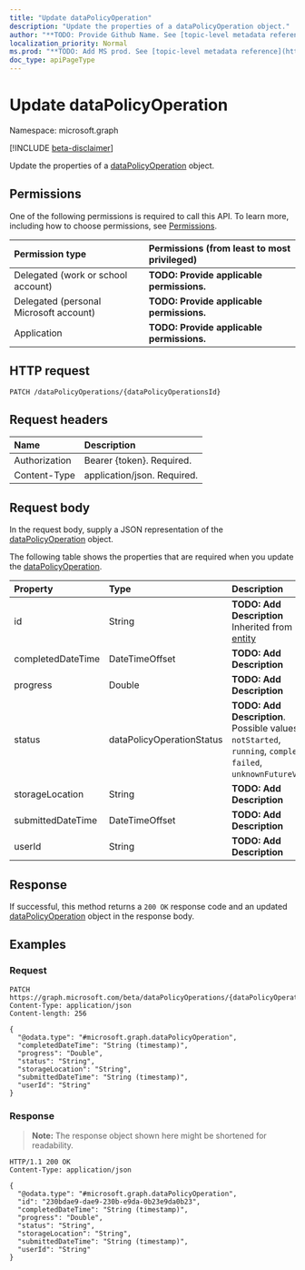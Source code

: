 ```yaml
---
title: "Update dataPolicyOperation"
description: "Update the properties of a dataPolicyOperation object."
author: "**TODO: Provide Github Name. See [topic-level metadata reference](https://msgo.azurewebsites.net/add/document/guidelines/metadata.html#topic-level-metadata)**"
localization_priority: Normal
ms.prod: "**TODO: Add MS prod. See [topic-level metadata reference](https://msgo.azurewebsites.net/add/document/guidelines/metadata.html#topic-level-metadata)**"
doc_type: apiPageType
---
```


# Update dataPolicyOperation
Namespace: microsoft.graph

[!INCLUDE [beta-disclaimer](../../includes/beta-disclaimer.md)]

Update the properties of a [dataPolicyOperation](../resources/datapolicyoperation.md) object.

## Permissions
One of the following permissions is required to call this API. To learn more, including how to choose permissions, see [Permissions](/graph/permissions-reference).

|Permission type|Permissions (from least to most privileged)|
|:---|:---|
|Delegated (work or school account)|**TODO: Provide applicable permissions.**|
|Delegated (personal Microsoft account)|**TODO: Provide applicable permissions.**|
|Application|**TODO: Provide applicable permissions.**|

## HTTP request

<!-- {
  "blockType": "ignored"
}
-->
``` http
PATCH /dataPolicyOperations/{dataPolicyOperationsId}
```

## Request headers
|Name|Description|
|:---|:---|
|Authorization|Bearer {token}. Required.|
|Content-Type|application/json. Required.|

## Request body
In the request body, supply a JSON representation of the [dataPolicyOperation](../resources/datapolicyoperation.md) object.

The following table shows the properties that are required when you update the [dataPolicyOperation](../resources/datapolicyoperation.md).

|Property|Type|Description|
|:---|:---|:---|
|id|String|**TODO: Add Description** Inherited from [entity](../resources/entity.md)|
|completedDateTime|DateTimeOffset|**TODO: Add Description**|
|progress|Double|**TODO: Add Description**|
|status|dataPolicyOperationStatus|**TODO: Add Description**. Possible values are: `notStarted`, `running`, `complete`, `failed`, `unknownFutureValue`.|
|storageLocation|String|**TODO: Add Description**|
|submittedDateTime|DateTimeOffset|**TODO: Add Description**|
|userId|String|**TODO: Add Description**|



## Response

If successful, this method returns a `200 OK` response code and an updated [dataPolicyOperation](../resources/datapolicyoperation.md) object in the response body.

## Examples

### Request
<!-- {
  "blockType": "request",
  "name": "update_datapolicyoperation"
}
-->
``` http
PATCH https://graph.microsoft.com/beta/dataPolicyOperations/{dataPolicyOperationsId}
Content-Type: application/json
Content-length: 256

{
  "@odata.type": "#microsoft.graph.dataPolicyOperation",
  "completedDateTime": "String (timestamp)",
  "progress": "Double",
  "status": "String",
  "storageLocation": "String",
  "submittedDateTime": "String (timestamp)",
  "userId": "String"
}
```


### Response
>**Note:** The response object shown here might be shortened for readability.
<!-- {
  "blockType": "response",
  "truncated": true
}
-->
``` http
HTTP/1.1 200 OK
Content-Type: application/json

{
  "@odata.type": "#microsoft.graph.dataPolicyOperation",
  "id": "230bdae9-dae9-230b-e9da-0b23e9da0b23",
  "completedDateTime": "String (timestamp)",
  "progress": "Double",
  "status": "String",
  "storageLocation": "String",
  "submittedDateTime": "String (timestamp)",
  "userId": "String"
}
```

